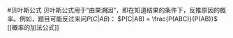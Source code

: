 #贝叶斯公式 贝叶斯公式用于“由果溯因”，即在知道结果的条件下，反推原因的概率。例如，题目可能反过来问$P(C|AB)$：
    $P(C|AB) = \frac{P(ABC)}{P(AB)}$    [[概率的加法公式]] 